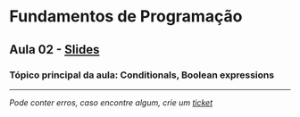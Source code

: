 # Fundamentos de Programação

## Aula 02 - [Slides](https://github.com/TiagoRG/uaveiro-leci/blob/master/1ano/1semestre/fp/slides/tp02-selection.pdf)

### Tópico principal da aula: Conditionals, Boolean expressions
---
*Pode conter erros, caso encontre algum, crie um* [*ticket*](https://github.com/TiagoRG/uaveiro-leci/issues/new)
